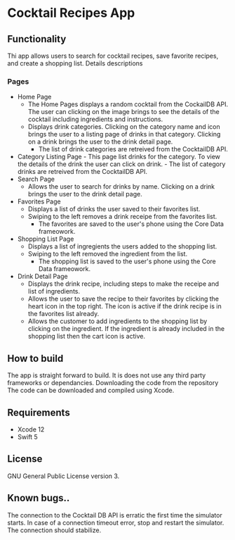 # Cocktail Recipes App

## Functionality
Thi app allows users to search for cocktail recipes, save  favorite recipes, and create a shopping list. Details descriptions


### Pages
* Home Page
	- The Home Pages displays a random cocktail from the CockailDB API. The user can clicking on the image brings to see the details of the cocktail including ingredients and instructions.
	- Displays drink categories. Clicking on the category name and icon brings the user to a listing page of drinks in that category. Clicking on a drink brings the user to the drink detail page.
      - The list of drink categories are retreived from the CocktailDB API.
* Category Listing Page
        - This page list drinks for the category. To view the details of the drink the user can click on drink.
        - The list of category drinks are retreived from the CocktailDB API.
* Search Page
	- Allows the user to search for drinks by name. Clicking on a drink brings the user to the drink detail page.
* Favorites Page
	- Displays a list of drinks the user saved to their favorites list. 
	- Swiping to the left removes a drink receipe from the favorites list.
        - The favorites are saved to the user's phone using the Core Data frameowork.
* Shopping List Page
	- Displays a list of ingregients the users added to the shopping list.
	- Swiping to the left removed the ingredient from the list.
        - The shopping list is saved to the user's phone using the Core Data frameowork.
* Drink Detail Page
	- Displays the drink recipe, including steps to make the receipe and list of ingredients.
	- Allows the user to save the recipe to their favorites by clicking the heart icon in the top right. The icon is active if the drink recipe is in the favorites list already.
	- Allows the customer to add ingredients to the shopping list by clicking on the ingredient. If the ingredient is already included in the shopping list then the cart icon is active.

## How to build
The app is straight forward to build. It is does not use any third party frameworks or dependancies. Downloading the code from the repository The code can be downloaded and compiled using Xcode.

## Requirements
* Xcode 12
* Swift 5

## License
GNU General Public License version 3.

## Known bugs..
The connection to the Cocktail DB API is erratic the first time the simulator starts.  In case of a connection timeout error, stop and restart the simulator. The connection should stabilize.

